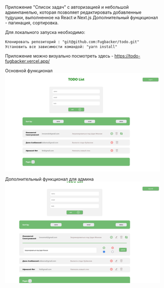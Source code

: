 Приложение "Список задач" с авторизацией и небольшой админпанелью, которая позволяет редактировать добавленные тудушки, выполненное на React и Next.js
Дополнительный фунцкционал - пагинация, сортировка.

Для локального запуска необходимо:

    Клонировать репозиторий : "git@github.com:Fugbacker/todo.git"
    Установить все зависимости командой: "yarn install"

Приложение можно визуально посмотреть здесь - https://todo-fugbacker.vercel.app/


Основной функционал
![alt text](https://github.com/Fugbacker/todo/blob/main/demo/1.png?raw=true)

Дополнительный функционал для админа
![alt text](https://github.com/Fugbacker/todo/blob/main/demo/2.png?raw=true)
